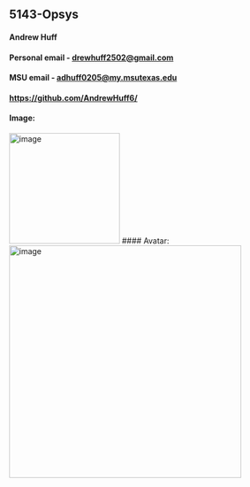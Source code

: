 ## 5143-Opsys
#### Andrew Huff
#### Personal email - drewhuff2502@gmail.com
#### MSU email - adhuff0205@my.msutexas.edu
#### https://github.com/AndrewHuff6/
#### Image:
<img width="200" height="200" alt="image" src="https://github.com/user-attachments/assets/281ad9e5-9ef3-4f8d-9c7e-8dc9e24033b0" />
#### Avatar:
<img width="420" height="420" alt="image" src="https://github.com/user-attachments/assets/eb1d40b6-68c2-4fc1-b38d-cb00b315b471" />
